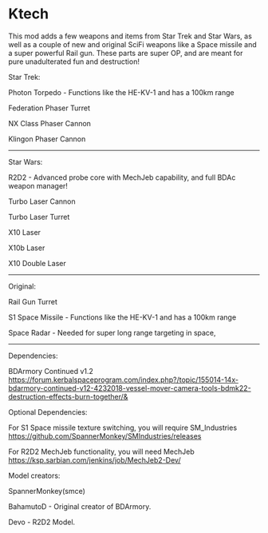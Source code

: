 # Ktech
This mod adds a few weapons and items from Star Trek and Star Wars, as well as a couple of new and original SciFi weapons like a Space missile and a super powerful Rail gun. These parts are super OP, and are meant for pure unadulterated fun and destruction!

Star Trek:

Photon Torpedo - Functions like the HE-KV-1 and has a 100km range

Federation Phaser Turret

NX Class Phaser Cannon

Klingon Phaser Cannon

---------------------------------------------------------------------------------------------------------------------------------------
Star Wars:

R2D2 - Advanced probe core with MechJeb capability, and full BDAc weapon manager!

Turbo Laser Cannon

Turbo Laser Turret

X10 Laser

X10b Laser

X10 Double Laser

----------------------------------------------------------------------------------------------------------------------------------------

Original:

Rail Gun Turret

S1 Space Missile - Functions like the HE-KV-1 and has a 100km range

Space Radar - Needed for super long range targeting in space, 

----------------------------------------------------------------------------------------------------------------------------------------

Dependencies: 

BDArmory Continued v1.2 https://forum.kerbalspaceprogram.com/index.php?/topic/155014-14x-bdarmory-continued-v12-4232018-vessel-mover-camera-tools-bdmk22-destruction-effects-burn-together/&

Optional Dependencies:

For S1 Space missile texture switching, you will require SM_Industries https://github.com/SpannerMonkey/SMIndustries/releases

For R2D2 MechJeb functionality, you will need MechJeb https://ksp.sarbian.com/jenkins/job/MechJeb2-Dev/


Model creators: 

SpannerMonkey(smce)

BahamutoD - Original creator of BDArmory.

Devo - R2D2 Model.
